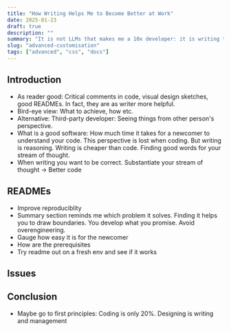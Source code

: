 ```yaml
---
title: "How Writing Helps Me to Become Better at Work"
date: 2025-01-23
draft: true
description: ""
summary: "It is not LLMs that makes me a 10x developer: it is writing things down first."
slug: "advanced-customisation"
tags: ["advanced", "css", "docs"]
---
```


## Introduction
- As reader good: Critical comments in code, visual design sketches, good READMEs. In fact, they are as writer more helpful.   
- Bird-eye view: What to achieve, how etc.
- Alternative: Third-party developer: Seeing things from other person's perspective. 
- What is a good software: How much time it takes for a newcomer to understand your code. This perspective is lost when coding. But writing is reasoning. Writing is cheaper than code. Finding good words for your stream of thought.   
- When writing you want to be correct. Substantiate your stream of thought -> Better code

## READMEs 
- Improve reproduciblity
- Summary section reminds me which problem it solves. Finding it helps you to draw boundaries. You develop what you promise. Avoid overengineering. 
- Gauge how easy it is for the newcomer
- How are the prerequisites
- Try readme out on a fresh env and see if it works


## Issues

## Conclusion
- Maybe go to first principles: Coding is only 20%. Designing is writing and management